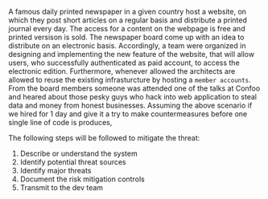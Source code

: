 A famous daily printed newspaper in a given country host a website, on which they post short articles on a regular basis and distribute a printed journal every day. The access for a content on the webpage is free and printed versison is sold.
The newspaper board come up with an idea to distribute on an electronic basis. Accordingly, a team were organized in designing and implementing the new feature of the website, that will allow users, who successfully authenticated as paid account, to access the electronic edition. Furthermore, whenever allowed the architects are allowed to reuse the existing infrasturcture by hosting a `member accounts`.
From the board members someone was attended one of the talks at Confoo and heared about those pesky guys who hack into web application to steal data and money from honest businesses.
Assuming the above scenario if we hired for 1 day and give it a try to make countermeasures before one single line of code is produces,

The following steps will be followed to mitigate the threat:
1. Describe or understand the system
2. Identify potential threat sources
3. Identify major threats
4. Document the risk mitigation controls
5. Transmit to the dev team
